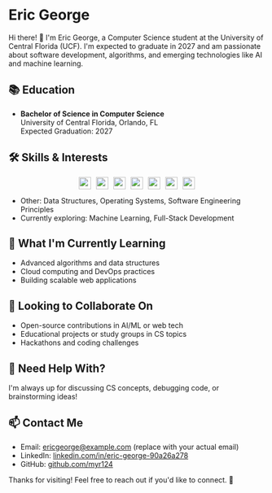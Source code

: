 # Eric George

Hi there! 👋 I'm Eric George, a Computer Science student at the University of Central Florida (UCF). I'm expected to graduate in 2027 and am passionate about software development, algorithms, and emerging technologies like AI and machine learning.

## 📚 Education
- **Bachelor of Science in Computer Science**  
  University of Central Florida, Orlando, FL  
  Expected Graduation: 2027

## 🛠️ Skills & Interests

<div style="text-align: center;">
<img src="https://cdn.jsdelivr.net/npm/simple-icons@v9/icons/python.svg?color=white" width="24" height="24" style="margin-right: 10px;"><img src="https://cdn.jsdelivr.net/npm/simple-icons@v9/icons/java.svg?color=white" width="24" height="24" style="margin-right: 10px;"><img src="https://cdn.jsdelivr.net/npm/simple-icons@v9/icons/cplusplus.svg?color=white" width="24" height="24" style="margin-right: 10px;"><img src="https://cdn.jsdelivr.net/npm/simple-icons@v9/icons/javascript.svg?color=white" width="24" height="24" style="margin-right: 10px;"><img src="https://cdn.jsdelivr.net/npm/simple-icons@v9/icons/html5.svg?color=white" width="24" height="24" style="margin-right: 10px;"><img src="https://cdn.jsdelivr.net/npm/simple-icons@v9/icons/css3.svg?color=white" width="24" height="24" style="margin-right: 10px;"><img src="https://cdn.jsdelivr.net/npm/simple-icons@v9/icons/react.svg?color=white" width="24" height="24">
</div>

- Other: Data Structures, Operating Systems, Software Engineering Principles  
- Currently exploring: Machine Learning, Full-Stack Development


## 🌱 What I'm Currently Learning
- Advanced algorithms and data structures  
- Cloud computing and DevOps practices  
- Building scalable web applications

## 👯 Looking to Collaborate On
- Open-source contributions in AI/ML or web tech  
- Educational projects or study groups in CS topics  
- Hackathons and coding challenges

## 🤔 Need Help With?
I'm always up for discussing CS concepts, debugging code, or brainstorming ideas!

## 📫 Contact Me
- Email: ericgeorge@example.com (replace with your actual email)  
- LinkedIn: [ linkedin.com/in/eric-george-90a26a278]( linkedin.com/in/eric-george-90a26a278)  
- GitHub: [github.com/myr124](https://github.com/myr124)

Thanks for visiting! Feel free to reach out if you'd like to connect. 🚀
